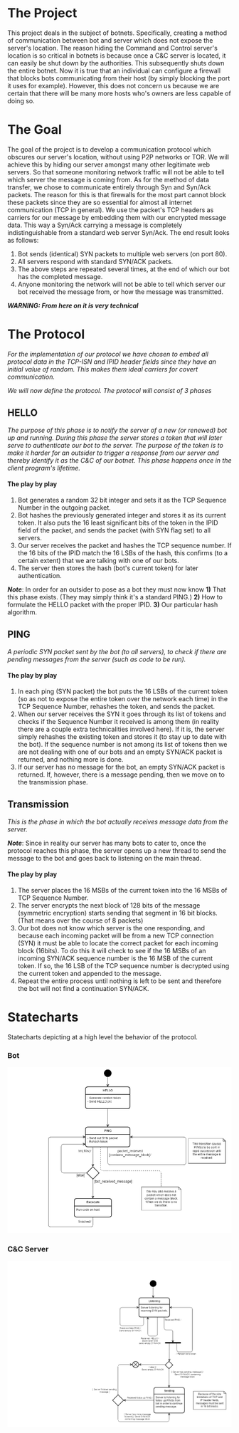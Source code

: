 # The Project

This project deals in the subject of botnets. Specifically, creating a method of
communication between bot and server which does not expose the server's location. The
reason hiding the Command and Control server's location is so critical in botnets is
because once a C&C server is located, it can easily be shut down by the authorities. This
subsequently shuts down the entire botnet. Now it is true that an individual can
configure a firewall that blocks bots communicating from their host (by simply blocking
the port it uses for example). However, this does not concern us because we are certain
that there will be many more hosts who's owners are less capable of doing so.

# The Goal

The goal of the project is to develop a communication protocol which obscures our server's location,
without using P2P networks or TOR. We will achieve this by hiding
our server amongst many other legitimate web servers. So that someone monitoring network
traffic will not be able to tell which server the message is coming from. As for the
method of data transfer, we chose to communicate entirely through Syn and Syn/Ack packets.
The reason for this is that firewalls for the most part cannot block these packets since
they are so essential for almost all internet communication (TCP in general). We use the
packet's TCP headers as carriers for our message by embedding them with our encrypted
message data. This way a Syn/Ack carrying a message is completely indistinguishable from a
standard web server Syn/Ack. The end result looks as follows:

1. Bot sends (identical) SYN packets to multiple web servers (on port 80).
2. All servers respond with standard SYN/ACK packets.
3. The above steps are repeated several times, at the end of which our bot has the completed message.
4. Anyone monitoring the network will not be able to tell which server our bot received
the message from, or how the message was transmitted.

__*WARNING: From here on it is very technical*__

# The Protocol

*For the implementation of our protocol we have chosen to embed all protocol data in the
TCP-ISN and IPID header fields since they have an initial value of random. This makes
them ideal carriers for covert communication.*

*We will now define the protocol. The protocol will consist of 3 phases*

## HELLO

*The purpose of this phase is to notify the server of a new (or renewed) bot up and
running. During this phase the server stores a token that will later serve to
authenticate our bot to the server. The purpose of the token is to make it harder for an
outsider to trigger a response from our server and thereby identify it as the C&C of our
botnet. This phase happens once in the client program's lifetime.*

#### The play by play

1. Bot generates a random 32 bit integer and sets it as the TCP Sequence Number in the outgoing packet.
2. Bot hashes the previously generated integer and stores it as its current token. It also puts the 16 least significant bits of the token in the IPID field of the packet, and sends the packet (with SYN flag set) to all servers.
3. Our server receives the packet and hashes the TCP sequence number. If the 16 bits of the IPID match the 16 LSBs of the hash, this confirms (to a certain extent) that we are talking with one of our bots.
4. The server then stores the hash (bot's current token) for later authentication.

__*Note*__: In order for an outsider to pose as a bot they must now know **1)** That this phase exists. (They may simply think it's a standard PING.) **2)** How to formulate the HELLO packet with the proper IPID. **3)** Our particular hash algorithm.

## PING

*A periodic SYN packet sent by the bot (to all servers), to check if there are pending messages from the server (such as code to be run).*

#### The play by play

1. In each ping (SYN packet) the bot puts the 16 LSBs of the current token (so as not to expose the entire token over the network each time) in the TCP Sequence Number, rehashes the token, and sends the packet.
2. When our server receives the SYN it goes through its list of tokens and checks if the Sequence Number it received is among them (in reality there are a couple extra technicalities involved here). If it is, the server simply rehashes the existing token and stores it (to stay up to date with the bot). If the sequence number is not among its list of tokens then we are not dealing with one of our bots and an empty SYN/ACK packet is returned, and nothing more is done.
3. If our server has no message for the bot, an empty SYN/ACK packet is returned. If, however, there is a message pending, then we move on to the transmission phase.

## Transmission

*This is the phase in which the bot actually receives message data from the server.*

__*Note*__: Since in reality our server has many bots to cater to, once the protocol reaches this phase, the server opens up a new thread to send the message to the bot and goes back to listening on the main thread.

#### The play by play

1. The server places the 16 MSBs of the current token into the 16 MSBs of TCP Sequence Number.
2. The server encrypts the next block of 128 bits of the message (symmetric encryption) starts sending that segment in 16 bit blocks. (That means over the course of 8 packets)
3. Our bot does not know which server is the one responding, and because each incoming packet will be from a new TCP connection (SYN) it must be able to locate the correct packet for each incoming block (16bits). To do this it will check to see if the 16 MSBs of an incoming SYN/ACK sequence number is the 16 MSB of the current token. If so, the 16 LSB of the TCP sequence number is decrypted using the current token and appended to the message.
4. Repeat the entire process until nothing is left to be sent and therefore the bot will not find a continuation SYN/ACK.

# Statecharts

Statecharts depicting at a high level the behavior of the protocol.

### Bot
![](Bot.png)

### C&C Server
![](C&C.png)
